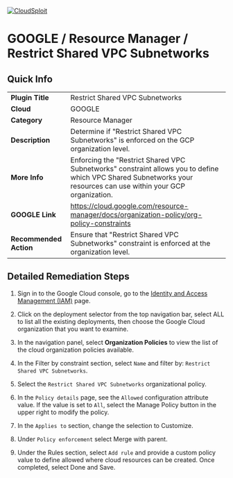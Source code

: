 [![CloudSploit](https://cloudsploit.com/img/logo-new-big-text-100.png "CloudSploit")](https://cloudsploit.com)

# GOOGLE / Resource Manager / Restrict Shared VPC Subnetworks

## Quick Info

| | |
|-|-|
| **Plugin Title** | Restrict Shared VPC Subnetworks |
| **Cloud** | GOOGLE |
| **Category** | Resource Manager |
| **Description** | Determine if \"Restrict Shared VPC Subnetworks\" is enforced on the GCP organization level. |
| **More Info** | Enforcing the \"Restrict Shared VPC Subnetworks\" constraint allows you to define which VPC Shared Subnetworks your resources can use within your GCP organization. |
| **GOOGLE Link** | https://cloud.google.com/resource-manager/docs/organization-policy/org-policy-constraints |
| **Recommended Action** | Ensure that \"Restrict Shared VPC Subnetworks\" constraint is enforced at the organization level. |

## Detailed Remediation Steps
1. Sign in to the Google Cloud console, go to the [Identity and Access Management (IAM)](#https://console.cloud.google.com/iam-admin/iam.) page.

2. Click on the deployment selector from the top navigation bar, select ALL to list all the existing deployments, then choose the Google Cloud organization that you want to examine.

3. In the navigation panel, select **Organization Policies** to view the list of the cloud organization policies available.

4. In the Filter by constraint section, select `Name` and filter by: `Restrict Shared VPC Subnetworks`.

5. Select the `Restrict Shared VPC Subnetworks` organizational policy. 

6. In the `Policy details` page, see the `Allowed` configuration attribute value. If the value is set to `All`, select the Manage Policy button in the upper right to modify the policy.

6. In the `Applies to` section, change the selection to Customize. 
 
7. Under `Policy enforcement` select Merge with parent.

8. Under the Rules section, select `Add rule` and provide a custom policy value to define allowed where cloud resources can be created. Once completed, select Done and Save. 